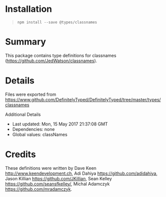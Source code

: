 # Installation
> `npm install --save @types/classnames`

# Summary
This package contains type definitions for classnames (https://github.com/JedWatson/classnames).

# Details
Files were exported from https://www.github.com/DefinitelyTyped/DefinitelyTyped/tree/master/types/classnames

Additional Details
 * Last updated: Mon, 15 May 2017 21:37:08 GMT
 * Dependencies: none
 * Global values: classNames

# Credits
These definitions were written by Dave Keen <http://www.keendevelopment.ch>, Adi Dahiya <https://github.com/adidahiya>, Jason Killian <https://github.com/JKillian>, Sean Kelley <https://github.com/seansfkelley/>, Michal Adamczyk <https://github.com/mradamczyk>.

